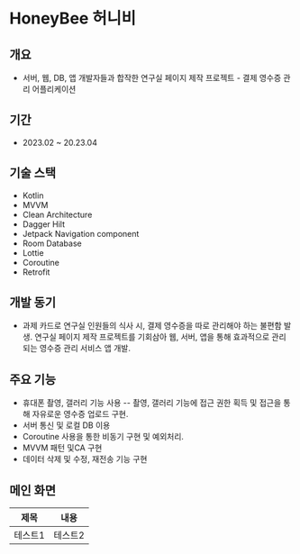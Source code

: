 # HoneyBee 허니비

## 개요
- 서버, 웹, DB, 앱 개발자들과 합작한 연구실 페이지 제작 프로젝트 - 결제 영수증 관리 어플리케이션

## 기간
- 2023.02 ~ 20.23.04

## 기술 스택
- Kotlin
- MVVM
- Clean Architecture
- Dagger Hilt
- Jetpack Navigation component
- Room Database
- Lottie
- Coroutine
- Retrofit 

## 개발 동기
- 과제 카드로 연구실 인원들의 식사 시, 결제 영수증을 따로 관리해야 하는 불편함 발생.
연구실 페이지 제작 프로젝트를 기회삼아 웹, 서버, 앱을 통해 효과적으로 관리되는 영수증 관리 서비스 앱 개발.

## 주요 기능
- 휴대폰 촬영, 갤러리 기능 사용
-- 촬영, 갤러리 기능에 접근 권한 획득 및 접근을 통해 자유로운 영수증 업로드 구현.
- 서버 통신 및 로컬 DB 이용
- Coroutine 사용을 통한 비동기 구현 및 예외처리.
- MVVM 패턴 및CA 구현
- 데이터 삭제 및 수정, 재전송 기능 구현




## 메인 화면
|제목|내용|
|------|---|
|테스트1|테스트2|테스트3|
